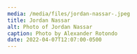 ```yaml
---
media: /media/files/jordan-nassar-.jpeg
title: Jordan Nassar
alt: Photo of Jordan Nassar
caption: Photo by Alexander Rotondo
date: 2022-04-07T12:07:00-0500
---
```

